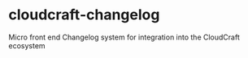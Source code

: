 # cloudcraft-changelog
Micro front end Changelog system for integration into the CloudCraft ecosystem
